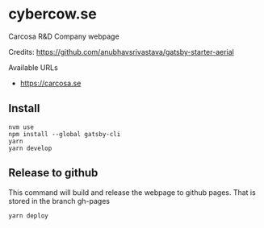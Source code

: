 # cybercow.se

Carcosa R&D Company webpage

Credits: https://github.com/anubhavsrivastava/gatsby-starter-aerial

Available URLs

- https://carcosa.se

## Install

    nvm use
    npm install --global gatsby-cli
    yarn
    yarn develop

## Release to github

This command will build and release the webpage to github pages.
That is stored in the branch gh-pages

    yarn deploy
